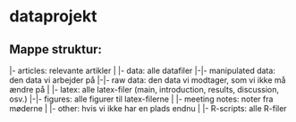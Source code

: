 # dataprojekt

## Mappe struktur:

|- articles: relevante artikler 
|
|- data: alle datafiler
|-|- manipulated data: den data vi arbejder på
|-|- raw data: den data vi modtager, som vi ikke må ændre på
|
|- latex: alle latex-filer (main, introduction, results, discussion, osv.)
|-|- figures: alle figurer til latex-filerne
|
|- meeting notes: noter fra møderne
|
|- other: hvis vi ikke har en plads endnu
|
|- R-scripts: alle R-filer